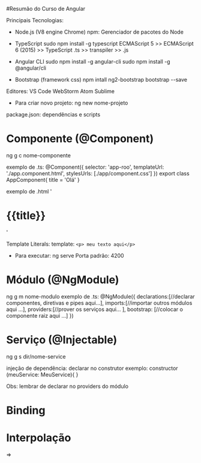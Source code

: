 #Resumão do Curso de Angular

Principais Tecnologias:
- Node.js (V8 engine Chrome)
npm: Gerenciador de pacotes do Node

- TypeScript
sudo npm install -g typescript
ECMAScript 5 >> ECMAScript 6 (2015) >> TypeScript
.ts >> transpiler >> .js

- Angular CLI
sudo npm install -g angular-cli
sudo npm install -g @angular/cli

- Bootstrap (framework css)
npm intall ng2-bootstrap bootstrap --save

Editores:
VS Code
WebStorm
Atom
Sublime

- Para criar novo projeto:
ng new nome-projeto

package.json: dependências e scripts

# Componente (@Component)
ng g c nome-componente

exemplo de .ts:
@Component({
  selector: 'app-roo',
  templateUrl: './app.component.html',
  stylesUrls: [./app/component.css']
  })
 export class AppComponent{
  title = 'Olá'
 }

exemplo de .html
'<h1>{{title}}</h1>'

Template Literals:
template: `<p> meu texto aqui</p>`

- Para executar:
ng serve
Porta padrão: 4200

# Módulo (@NgModule)
ng g m nome-modulo
exemplo de .ts:
@NgModule({
  declarations:[//declarar componentes, diretivas e pipes aqui...],
  imports:[//importar outros módulos aqui ...],
  providers:[//prover os serviços aqui... ],
  bootstrap: [//colocar o componente raiz aqui ...]
  })
  
# Serviço (@Injectable)
ng g s dir/nome-service

injeção de dependência: declarar no construtor
exemplo: 
constructor (meuService: MeuService){
}

Obs: lembrar de declarar no providers do módulo

# Binding
# Interpolação 
  <Componente> => <Template>
  {{ valor }}
  É possível executar expressões dentro da interpolação. Ex.: {{ 1 + 1 + getValor() }}
  
# Property Binding
  <Componente> => <Template>
  [propriedade]="valor"
  Ex.: 
    <img [src]="urlImagem">
    ou
    <img bind-src="urlImagem">
  Quando não existe uma propriedade no elemento usa-se attr. Ex.: [attr.colspan]

# Event Bindind
  <Template> => <Componente>
  (evento)="handler"
  Ex.: (keyup)="onKeyUp($event)"
  implementar o código de onKeyUp no .ts
  o valor do elemento pode ser obtido de: $event.target.value
  
  Referência principais eventos: https://developer.mozilla.org/pt-BR/docs/Web/Events

# Two-Way Data Binding    
  <Componente> <=> <Template>
  [(ngModel)]="propriedade"
  
# Property Binding: Class Binding
  Exemplo: 
    <div class="alert" rolte="alert" 
      [class.alert-success]="classe.value == 'alert-success'">
    * aplica a classe alert-success quando a condição classe.value == 'alert-success for verdadeira  

# Property Binding: Style Binding 
  Exemplo:
    <div class="alert alert-danger" role="alert"
      [style.display]="classe.value == 'alert-danger ? 'block'>
    * aplica o estilo diplay:block no elemento HTML (div), se a condição classe.value == 'alert-danger' for verdadeira      
    
    
